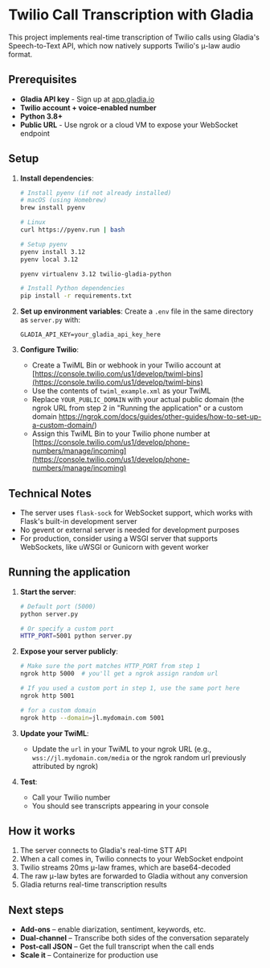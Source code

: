 # Twilio Call Transcription with Gladia

This project implements real-time transcription of Twilio calls using Gladia's Speech-to-Text API, which now natively supports Twilio's μ-law audio format.

## Prerequisites

- **Gladia API key** - Sign up at [app.gladia.io](https://app.gladia.io/)
- **Twilio account + voice-enabled number** 
- **Python 3.8+**
- **Public URL** - Use ngrok or a cloud VM to expose your WebSocket endpoint

## Setup

1. **Install dependencies**:
   ```bash
   # Install pyenv (if not already installed)
   # macOS (using Homebrew)
   brew install pyenv
   
   # Linux
   curl https://pyenv.run | bash
   
   # Setup pyenv
   pyenv install 3.12
   pyenv local 3.12

   pyenv virtualenv 3.12 twilio-gladia-python
   
   # Install Python dependencies
   pip install -r requirements.txt
   ```

2. **Set up environment variables**:
   Create a `.env` file in the same directory as `server.py` with:
   ```
   GLADIA_API_KEY=your_gladia_api_key_here
   ```

3. **Configure Twilio**:
   - Create a TwiML Bin or webhook in your Twilio account at [https://console.twilio.com/us1/develop/twiml-bins](https://console.twilio.com/us1/develop/twiml-bins)
   - Use the contents of `twiml_example.xml` as your TwiML
   - Replace `YOUR_PUBLIC_DOMAIN` with your actual public domain (the ngrok URL from step 2 in "Running the application" or a custom domain https://ngrok.com/docs/guides/other-guides/how-to-set-up-a-custom-domain/)
   - Assign this TwiML Bin to your Twilio phone number at [https://console.twilio.com/us1/develop/phone-numbers/manage/incoming](https://console.twilio.com/us1/develop/phone-numbers/manage/incoming)

## Technical Notes

- The server uses `flask-sock` for WebSocket support, which works with Flask's built-in development server
- No gevent or external server is needed for development purposes
- For production, consider using a WSGI server that supports WebSockets, like uWSGI or Gunicorn with gevent worker

## Running the application

1. **Start the server**:
   ```bash
   # Default port (5000)
   python server.py
   
   # Or specify a custom port
   HTTP_PORT=5001 python server.py
   ```

2. **Expose your server publicly**:
   ```bash
   # Make sure the port matches HTTP_PORT from step 1
   ngrok http 5000  # you'll get a ngrok assign random url
   
   # If you used a custom port in step 1, use the same port here
   ngrok http 5001

   # for a custom domain
   ngrok http --domain=jl.mydomain.com 5001
   ```

3. **Update your TwiML**:
   - Update the `url` in your TwiML to your ngrok URL (e.g., `wss://jl.mydomain.com/media` or the ngrok random url previously attributed by ngrok)

4. **Test**:
   - Call your Twilio number
   - You should see transcripts appearing in your console

## How it works

1. The server connects to Gladia's real-time STT API
2. When a call comes in, Twilio connects to your WebSocket endpoint
3. Twilio streams 20ms μ-law frames, which are base64-decoded
4. The raw μ-law bytes are forwarded to Gladia without any conversion
5. Gladia returns real-time transcription results

## Next steps

- **Add-ons** – enable diarization, sentiment, keywords, etc.
- **Dual-channel** – Transcribe both sides of the conversation separately
- **Post-call JSON** – Get the full transcript when the call ends
- **Scale it** – Containerize for production use 